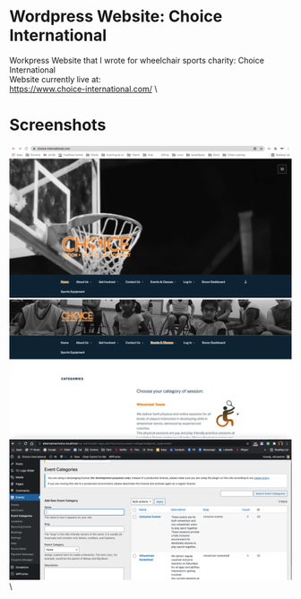 # Wordpress Website: Choice International
Workpress Website that I wrote for wheelchair sports charity: Choice International
\
Website currently live at:\
https://www.choice-international.com/
\
# Screenshots
<img src="https://github.com/up-n-running/Wordpress-Website-Choice-International/blob/master/screenshots/Picture1Homepage.png">\
<img src="https://github.com/up-n-running/Wordpress-Website-Choice-International/blob/master/screenshots/Picture2Categories.png">\
<img src="https://github.com/up-n-running/Wordpress-Website-Choice-International/blob/master/screenshots/Picture3AdminConsole.png">\
